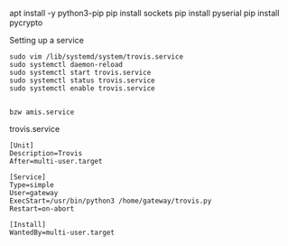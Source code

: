 apt install -y python3-pip
pip install sockets
pip install pyserial
pip install pycrypto
 
 
 Setting up a service
 ```
 sudo vim /lib/systemd/system/trovis.service
 sudo systemctl daemon-reload
 sudo systemctl start trovis.service
 sudo systemctl status trovis.service
 sudo systemctl enable trovis.service

 
 bzw amis.service
 
 ```
 
 
 trovis.service
 ```
[Unit]
Description=Trovis
After=multi-user.target

[Service]
Type=simple
User=gateway
ExecStart=/usr/bin/python3 /home/gateway/trovis.py
Restart=on-abort

[Install]
WantedBy=multi-user.target
 ```
